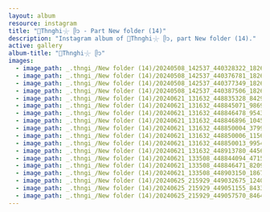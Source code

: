 ```yaml
---
layout: album
resource: instagram
title: "🐚Thnghi𓇼 ᥫ᭡ - Part New folder (14)"
description: "Instagram album of 🐚Thnghi𓇼 ᥫ᭡, part New folder (14)."
active: gallery
album-title: "🐚Thnghi𓇼 ᥫ᭡"
images:
  - image_path: _.thngi_/New folder (14)/20240508_142537_440328322_18261011086233157_6946048731001637151_n.jpg
  - image_path: _.thngi_/New folder (14)/20240508_142537_440376781_18261011104233157_2076314585255989131_n.jpg
  - image_path: _.thngi_/New folder (14)/20240508_142537_440377349_18261011077233157_802061751267167498_n.jpg
  - image_path: _.thngi_/New folder (14)/20240508_142537_440387506_18261011095233157_9037026115016151377_n.jpg
  - image_path: _.thngi_/New folder (14)/20240621_131632_448835328_842920357698644_6191988009072249236_n.jpg
  - image_path: _.thngi_/New folder (14)/20240621_131632_448845071_986956056092546_8916093868286458792_n.jpg
  - image_path: _.thngi_/New folder (14)/20240621_131632_448846478_954361313110508_344469026482291212_n.jpg
  - image_path: _.thngi_/New folder (14)/20240621_131632_448846896_1045730007068828_1755665215334521727_n.jpg
  - image_path: _.thngi_/New folder (14)/20240621_131632_448850004_379943645092060_4441484210508007547_n.jpg
  - image_path: _.thngi_/New folder (14)/20240621_131632_448850006_1156995135522949_368961070728362539_n.jpg
  - image_path: _.thngi_/New folder (14)/20240621_131632_448850013_995464482243046_3262462095694824679_n.jpg
  - image_path: _.thngi_/New folder (14)/20240621_131632_448913780_445608274991661_1941989059246773062_n.jpg
  - image_path: _.thngi_/New folder (14)/20240621_133508_448844094_471570215279133_8840697845681696011_n.jpg
  - image_path: _.thngi_/New folder (14)/20240621_133508_448846471_820949880099414_5222647755795241114_n.jpg
  - image_path: _.thngi_/New folder (14)/20240621_133508_448903150_1867093663736750_881593808781256525_n.jpg
  - image_path: _.thngi_/New folder (14)/20240625_215929_449032675_1240434826938767_2493828871285616899_n.jpg
  - image_path: _.thngi_/New folder (14)/20240625_215929_449051155_843320773799662_1125811057315789262_n.jpg
  - image_path: _.thngi_/New folder (14)/20240625_215929_449057570_846414876856456_3086190717989951188_n.jpg
---
```

